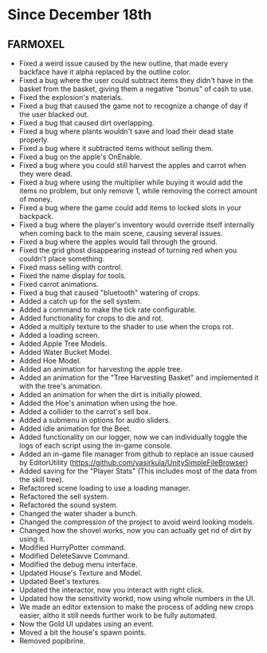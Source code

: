 # Since December 18th

## FARMOXEL
+ Fixed a weird issue caused by the new outline, that made every backface have it alpha replaced by the outline color.
+ Fixed a bug where the user could subtract items they didn't have in the basket from the basket, giving them a negative "bonus" of cash to use.
+ Fixed the explosion's materials.
+ Fixed a bug that caused the game not to recognize a change of day if the user blacked out.
+ Fixed a bug that caused dirt overlapping.
+ Fixed a bug where plants wouldn't save and load their dead state properly.
+ Fixed a bug where it subtracted items without selling them.
+ Fixed a bug on the apple's OnEnable.
+ Fixed a bug where you could still harvest the apples and carrot when they were dead.
+ Fixed a bug where using the multiplier while buying it would add the items no problem, but only remove 1, while removing the correct amount of money.
+ Fixed a bug where the game could add items to locked slots in your backpack.
+ Fixed a bug where the player's inventory would override itself internally when coming back to the main scene, causing several issues.
+ Fixed a bug where the apples would fall through the ground.
+ Fixed the grid ghost disappearing instead of turning red when you couldn't place something.
+ Fixed mass selling with control.
+ Fixed the name display for tools.
+ Fixed carrot animations.
+ Fixed a bug that caused "bluetooth" watering of crops.
+ Added a catch up for the sell system.
+ Added a command to make the tick rate configurable.
+ Added functionality for crops to die and rot.
+ Added a multiply texture to the shader to use when the crops rot.
+ Added a loading screen.
+ Added Apple Tree Models.
+ Added Water Bucket Model.
+ Added Hoe Model.
+ Added an animation for harvesting the apple tree.
+ Added an animation for the "Tree Harvesting Basket" and implemented it with the tree's animation.
+ Added an animation for when the dirt is initially plowed.
+ Added the Hoe's animation when using the hoe.
+ Added a collider to the carrot's sell box.
+ Added a submenu in options for audio sliders.
+ Added idle animation for the Beet.
+ Added functionality on our logger, now we can individually toggle the logs of each script using the in-game console.
+ Added an in-game file manager from github to replace an issue caused by EditorUtility (https://github.com/yasirkula/UnitySimpleFileBrowser)
+ Added saving for the "Player Stats" (This includes most of the data from the skill tree).
+ Refactored scene loading to use a loading manager.
+ Refactored the sell system.
+ Refactored the sound system.
+ Changed the water shader a bunch.
+ Changed the compression of the project to avoid weird looking models.
+ Changed how the shovel works, now you can actually get rid of dirt by using it.
+ Modified HurryPotter command.
+ Modified DeleteSavve Command.
+ Modified the debug menu interface.
+ Updated House's Texture and Model.
+ Updated Beet's textures.
+ Updated the interactor, now you interact with right click.
+ Updated how the sensitivity workd, now using whole numbers in the UI.
+ We made an editor extension to make the process of adding new crops easier, altho it still needs further work to be fully automated.
+ Now the Gold UI updates using an event.
+ Moved a bit the house's spawn points.
+ Removed popibrine.
